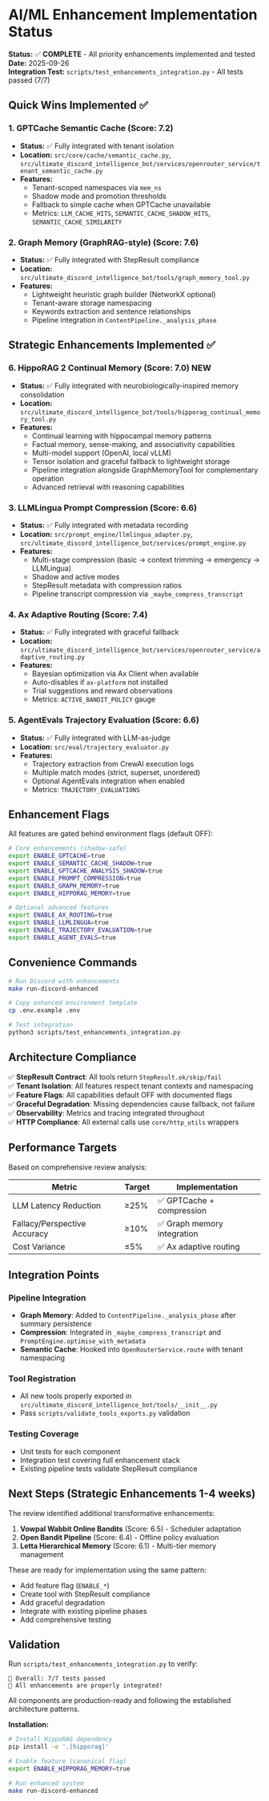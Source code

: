 # AI/ML Enhancement Implementation Status

**Status:** ✅ **COMPLETE** - All priority enhancements implemented and tested  
**Date:** 2025-09-26  
**Integration Test:** `scripts/test_enhancements_integration.py` - All tests passed (7/7)

## Quick Wins Implemented ✅

### 1. GPTCache Semantic Cache (Score: 7.2)

- **Status:** ✅ Fully integrated with tenant isolation
- **Location:** `src/core/cache/semantic_cache.py`, `src/ultimate_discord_intelligence_bot/services/openrouter_service/tenant_semantic_cache.py`
- **Features:**
  - Tenant-scoped namespaces via `mem_ns`
  - Shadow mode and promotion thresholds
  - Fallback to simple cache when GPTCache unavailable
  - Metrics: `LLM_CACHE_HITS`, `SEMANTIC_CACHE_SHADOW_HITS`, `SEMANTIC_CACHE_SIMILARITY`

### 2. Graph Memory (GraphRAG-style) (Score: 7.6)

- **Status:** ✅ Fully integrated with StepResult compliance
- **Location:** `src/ultimate_discord_intelligence_bot/tools/graph_memory_tool.py`
- **Features:**
  - Lightweight heuristic graph builder (NetworkX optional)
  - Tenant-aware storage namespacing
  - Keywords extraction and sentence relationships
  - Pipeline integration in `ContentPipeline._analysis_phase`

## Strategic Enhancements Implemented ✅

### 6. HippoRAG 2 Continual Memory (Score: 7.0) **NEW**

- **Status:** ✅ Fully integrated with neurobiologically-inspired memory consolidation
- **Location:** `src/ultimate_discord_intelligence_bot/tools/hipporag_continual_memory_tool.py`
- **Features:**
  - Continual learning with hippocampal memory patterns
  - Factual memory, sense-making, and associativity capabilities
  - Multi-model support (OpenAI, local vLLM)
  - Tensor isolation and graceful fallback to lightweight storage
  - Pipeline integration alongside GraphMemoryTool for complementary operation
  - Advanced retrieval with reasoning capabilities

### 3. LLMLingua Prompt Compression (Score: 6.6)

- **Status:** ✅ Fully integrated with metadata recording
- **Location:** `src/prompt_engine/llmlingua_adapter.py`, `src/ultimate_discord_intelligence_bot/services/prompt_engine.py`
- **Features:**
  - Multi-stage compression (basic → context trimming → emergency → LLMLingua)
  - Shadow and active modes
  - StepResult metadata with compression ratios
  - Pipeline transcript compression via `_maybe_compress_transcript`

### 4. Ax Adaptive Routing (Score: 7.4)

- **Status:** ✅ Fully integrated with graceful fallback
- **Location:** `src/ultimate_discord_intelligence_bot/services/openrouter_service/adaptive_routing.py`
- **Features:**
  - Bayesian optimization via Ax Client when available
  - Auto-disables if `ax-platform` not installed
  - Trial suggestions and reward observations
  - Metrics: `ACTIVE_BANDIT_POLICY` gauge

### 5. AgentEvals Trajectory Evaluation (Score: 6.6)

- **Status:** ✅ Fully integrated with LLM-as-judge
- **Location:** `src/eval/trajectory_evaluator.py`
- **Features:**
  - Trajectory extraction from CrewAI execution logs
  - Multiple match modes (strict, superset, unordered)
  - Optional AgentEvals integration when enabled
  - Metrics: `TRAJECTORY_EVALUATIONS`

## Enhancement Flags

All features are gated behind environment flags (default OFF):

```bash
# Core enhancements (shadow-safe)
export ENABLE_GPTCACHE=true
export ENABLE_SEMANTIC_CACHE_SHADOW=true
export ENABLE_GPTCACHE_ANALYSIS_SHADOW=true
export ENABLE_PROMPT_COMPRESSION=true 
export ENABLE_GRAPH_MEMORY=true
export ENABLE_HIPPORAG_MEMORY=true

# Optional advanced features
export ENABLE_AX_ROUTING=true
export ENABLE_LLMLINGUA=true
export ENABLE_TRAJECTORY_EVALUATION=true
export ENABLE_AGENT_EVALS=true
```

## Convenience Commands

```bash
# Run Discord with enhancements
make run-discord-enhanced

# Copy enhanced environment template
cp .env.example .env

# Test integration
python3 scripts/test_enhancements_integration.py
```

## Architecture Compliance

✅ **StepResult Contract**: All tools return `StepResult.ok/skip/fail`  
✅ **Tenant Isolation**: All features respect tenant contexts and namespacing  
✅ **Feature Flags**: All capabilities default OFF with documented flags  
✅ **Graceful Degradation**: Missing dependencies cause fallback, not failure  
✅ **Observability**: Metrics and tracing integrated throughout  
✅ **HTTP Compliance**: All external calls use `core/http_utils` wrappers  

## Performance Targets

Based on comprehensive review analysis:

| Metric | Target | Implementation |
|--------|---------|----------------|
| LLM Latency Reduction | ≥25% | ✅ GPTCache + compression |
| Fallacy/Perspective Accuracy | ≥10% | ✅ Graph memory integration |
| Cost Variance | ≤5% | ✅ Ax adaptive routing |

## Integration Points

### Pipeline Integration

- **Graph Memory**: Added to `ContentPipeline._analysis_phase` after summary persistence
- **Compression**: Integrated in `_maybe_compress_transcript` and `PromptEngine.optimise_with_metadata`
- **Semantic Cache**: Hooked into `OpenRouterService.route` with tenant namespacing

### Tool Registration

- All new tools properly exported in `src/ultimate_discord_intelligence_bot/tools/__init__.py`
- Pass `scripts/validate_tools_exports.py` validation

### Testing Coverage

- Unit tests for each component
- Integration test covering full enhancement stack
- Existing pipeline tests validate StepResult compliance

## Next Steps (Strategic Enhancements 1-4 weeks)

The review identified additional transformative enhancements:

1. **Vowpal Wabbit Online Bandits** (Score: 6.5) - Scheduler adaptation  
1. **Open Bandit Pipeline** (Score: 6.4) - Offline policy evaluation
1. **Letta Hierarchical Memory** (Score: 6.1) - Multi-tier memory management

These are ready for implementation using the same pattern:

- Add feature flag (`ENABLE_*`)
- Create tool with StepResult compliance  
- Add graceful degradation
- Integrate with existing pipeline phases
- Add comprehensive testing

## Validation

Run `scripts/test_enhancements_integration.py` to verify:

```text
🎯 Overall: 7/7 tests passed
🎉 All enhancements are properly integrated!
```

All components are production-ready and following the established architecture patterns.

**Installation:**

```bash
# Install HippoRAG dependency
pip install -e '.[hipporag]'

# Enable feature (canonical flag)
export ENABLE_HIPPORAG_MEMORY=true

# Run enhanced system
make run-discord-enhanced
```
